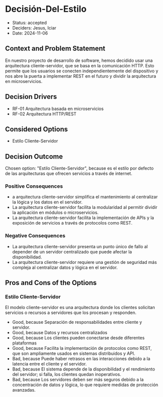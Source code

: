 # Decisión-Del-Estilo

* Status: accepted
* Deciders: Jesus, Iciar
* Date: 2024-11-06

## Context and Problem Statement

En nuestro proyecto de desarrollo de software, hemos decidido usar una arquitectura cliente-servidor, que se basa en la comunicación HTTP. Esto permite que los usuarios se conecten independientemente del dispositivo y nos abre la puerta a implementar REST en el futuro y dividir la arquitectura en microservicios.

## Decision Drivers

* RF-01 Arquitectura basada en microservicios
* RF-02 Arquitectura HTTP/REST

## Considered Options

* Estilo Cliente-Servidor

## Decision Outcome

Chosen option: "Estilo Cliente-Servidor", because es el estilo por defecto de las arquitecturas que ofrecen servicios a través de internet.

### Positive Consequences

* a arquitectura cliente-servidor simplifica el mantenimiento al centralizar la lógica y los datos en el servidor.
* La arquitectura cliente-servidor facilita la modularidad al permitir dividir la aplicación en módulos o microservicios.
* La arquitectura cliente-servidor facilita la implementación de APIs y la exposición de servicios a través de protocolos como REST.

### Negative Consequences

* La arquitectura cliente-servidor presenta un punto único de fallo al depender de un servidor centralizado que puede afectar la disponibilidad.
* La arquitectura cliente-servidor requiere una gestión de seguridad más compleja al centralizar datos y lógica en el servidor.

## Pros and Cons of the Options

### Estilo Cliente-Servidor

El modelo cliente-servidor es una arquitectura donde los clientes solicitan servicios o recursos a servidores que los procesan y responden.

* Good, because Separación de responsabilidades entre cliente y servidor.
* Good, because Datos y recursos centralizados
* Good, because Los clientes pueden conectarse desde diferentes plataformas
* Good, because Facilita la implementación de protocolos como REST, que son ampliamente usados en sistemas distribuidos y API.
* Bad, because Puede haber retrasos en las interacciones debido a la latencia entre el cliente y el servidor.
* Bad, because El sistema depende de la disponibilidad y el rendimiento del servidor; si falla, los clientes quedan inoperativos.
* Bad, because Los servidores deben ser más seguros debido a la concentración de datos y lógica, lo que requiere medidas de protección avanzadas.

